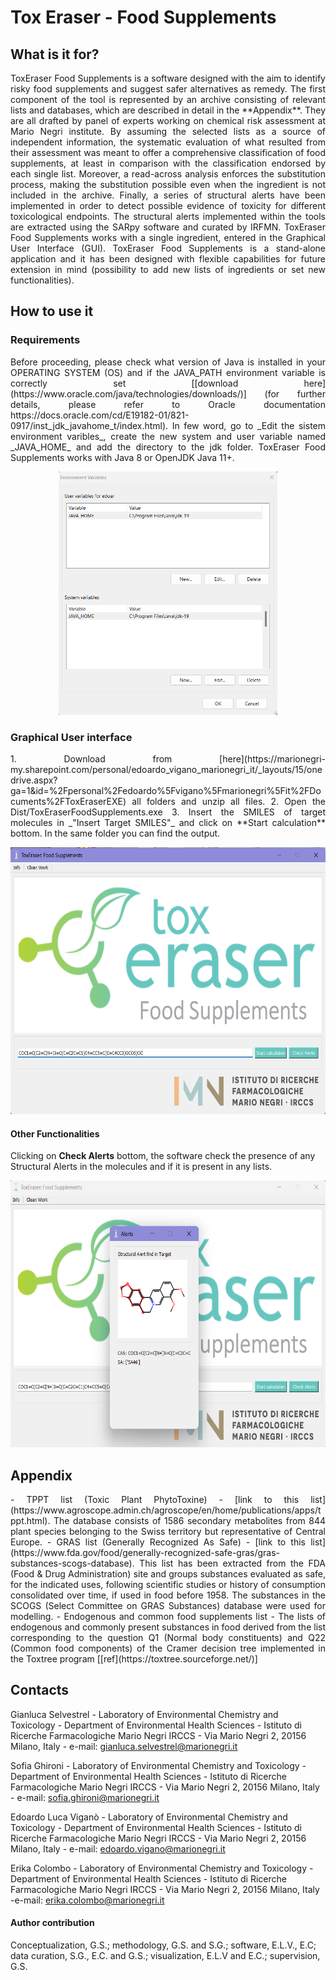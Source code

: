 # Tox Eraser - Food Supplements

## What is it for?

<p align="justify"> 
ToxEraser Food Supplements is a software designed with the aim to identify risky food supplements and suggest safer alternatives as remedy. The first component of the tool is represented by an archive consisting of relevant lists and databases, which are described in detail in the **Appendix**. They are all drafted by panel of experts working on chemical risk assessment at Mario Negri institute. By assuming the selected lists as a source of independent information, the systematic evaluation of what resulted from their assessment was meant to offer a comprehensive classification of food supplements, at least in comparison with the classification endorsed by each single list.
Moreover, a read-across analysis enforces the substitution process, making the substitution possible even when the ingredient is not included in the archive. Finally, a series of structural alerts have been implemented in order to detect possible evidence of toxicity for different toxicological endpoints. The structural alerts implemented within the tools are extracted using the SARpy software and curated by IRFMN.
ToxEraser Food Supplements works with a single ingredient, entered in the Graphical User Interface (GUI).
ToxEraser Food Supplements is a stand-alone application and it has been designed with flexible capabilities for future extension in mind (possibility to add new lists of ingredients or set new functionalities).
</p>

## How to use it

### Requirements
<p align="justify"> 
Before proceeding, please check what version of Java is installed in your OPERATING SYSTEM (OS) and if the JAVA_PATH environment variable is correctly set [[download here](https://www.oracle.com/java/technologies/downloads/)] (for further details, please refer to Oracle documentation https://docs.oracle.com/cd/E19182-01/821-0917/inst_jdk_javahome_t/index.html). 
In few word, go to _Edit the sistem environment varibles_, create the new system and user variable named _JAVA_HOME_ and add the directory to the jdk folder. ToxEraser Food Supplements works with Java 8 or OpenJDK Java 11+. 
</p>

<p align="center">
  <img width="350" height="389" src="IMG/img4.png">
</p>

### Graphical User interface
<p align="justify"> 
1.	Download from [here](https://marionegri-my.sharepoint.com/personal/edoardo_vigano_marionegri_it/_layouts/15/onedrive.aspx?ga=1&id=%2Fpersonal%2Fedoardo%5Fvigano%5Fmarionegri%5Fit%2FDocuments%2FToxEraserEXE) all folders and unzip all files.
2.	Open the Dist/ToxEraserFoodSupplements.exe
3. Insert the SMILES of target molecules in _"Insert Target SMILES"_ and click on **Start calculation** bottom. In the same folder you can find the output. 
</p>
<p align="center">
  <img width="622" height="427" src="IMG/img2.png">
</p>

#### Other Functionalities

Clicking on **Check Alerts** bottom, the software check the presence of any Structural Alerts in the molecules and if it is present in any lists.

<p align="center">
  <img width="622" height="427" src="IMG/img3.png">
</p>

## Appendix
<p align="justify"> 
- TPPT list (Toxic Plant PhytoToxine) - [link to this list](https://www.agroscope.admin.ch/agroscope/en/home/publications/apps/tppt.html).
  The database consists of 1586 secondary metabolites from 844 plant species belonging to the Swiss territory but representative of Central Europe.
- GRAS list (Generally Recognized As Safe) - [link to this list](https://www.fda.gov/food/generally-recognized-safe-gras/gras-substances-scogs-database). This list has been extracted from the FDA (Food & Drug Administration) site and groups substances evaluated as safe, for the indicated uses, following scientific studies or history of consumption consolidated over time, if used in food before 1958. The substances in the SCOGS (Select Committee on GRAS Substances) database were used for modelling.
- Endogenous and common food supplements list - The lists of endogenous and commonly present substances in food derived from the list corresponding to the question Q1 (Normal body constituents) and Q22 (Common food components) of the Cramer decision tree implemented in the Toxtree program [[ref](https://toxtree.sourceforge.net/)]
</p>

## Contacts

Gianluca Selvestrel - Laboratory of Environmental Chemistry and Toxicology - Department of Environmental Health Sciences - Istituto di Ricerche Farmacologiche Mario Negri IRCCS - Via Mario Negri 2, 20156 Milano, Italy - e-mail: gianluca.selvestrel@marionegri.it

Sofia Ghironi - Laboratory of Environmental Chemistry and Toxicology - Department of Environmental Health Sciences - Istituto di Ricerche Farmacologiche Mario Negri IRCCS - Via Mario Negri 2, 20156 Milano, Italy - e-mail: sofia.ghironi@marionegri.it

Edoardo Luca Viganò - Laboratory of Environmental Chemistry and Toxicology - Department of Environmental Health Sciences - Istituto di Ricerche Farmacologiche Mario Negri IRCCS - Via Mario Negri 2, 20156 Milano, Italy - e-mail: edoardo.vigano@marionegri.it

Erika Colombo - Laboratory of Environmental Chemistry and Toxicology - Department of Environmental Health Sciences - Istituto di Ricerche Farmacologiche Mario Negri IRCCS - Via Mario Negri 2, 20156 Milano, Italy -e-mail: erika.colombo@marionegri.it

#### Author contribution
Conceptualization, G.S.; methodology, G.S. and S.G.; software, E.L.V., E.C; data curation, S.G., E.C. and G.S.; visualization, E.L.V and E.C.; supervision, G.S.



